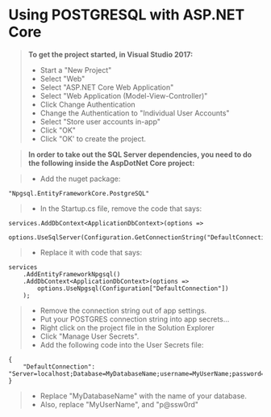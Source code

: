 Using POSTGRESQL with ASP.NET Core
==================================


> **To get the project started, in Visual Studio 2017:**
> * Start a "New Project"
> * Select "Web"
> * Select "ASP.NET Core Web Application"
> * Select "Web Application (Model-View-Controller)"
> * Click Change Authentication
> * Change the Authentication to "Individual User Accounts"
> * Select "Store user accounts in-app"
> * Click "OK"
> * Click "OK' to create the project.

> **In order to take out the SQL Server dependencies, you need to do the following inside the AspDotNet Core project:**

> * Add the nuget package: 

    "Npgsql.EntityFrameworkCore.PostgreSQL"

> * In the Startup.cs file, remove the code that says:

	services.AddDbContext<ApplicationDbContext>(options =>
		options.UseSqlServer(Configuration.GetConnectionString("DefaultConnection")));

> * Replace it with code that says:

	services
		.AddEntityFrameworkNpgsql()
		.AddDbContext<ApplicationDbContext>(options =>
			options.UseNpgsql(Configuration["DefaultConnection"])
		);

> * Remove the connection string out of app settings.
> * Put your POSTGRES connection string into app secrets...
> * Right click on the project file in the Solution Explorer
> * Click "Manage User Secrets".
> * Add the following code into the User Secrets file:

	{
		"DefaultConnection": "Server=localhost;Database=MyDatabaseName;username=MyUserName;password=p@ssw0rd"
	}

> * Replace "MyDatabaseName" with the name of your database.
> * Also, replace "MyUserName", and "p@ssw0rd"

